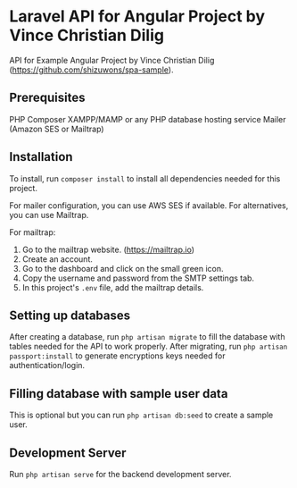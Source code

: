 # Laravel API for Angular Project by Vince Christian Dilig

 API for Example Angular Project by Vince Christian Dilig (https://github.com/shizuwons/spa-sample).

## Prerequisites

PHP
Composer
XAMPP/MAMP or any PHP database hosting service
Mailer (Amazon SES or Mailtrap)

## Installation

To install, run `composer install` to install all dependencies needed for this project.

For mailer configuration, you can use AWS SES if available. For alternatives, you can use Mailtrap.

For mailtrap:
1. Go to the mailtrap website. (https://mailtrap.io)
2. Create an account.
3. Go to the dashboard and click on the small green icon.
4. Copy the username and password from the SMTP settings tab.
5. In this project's `.env` file, add the mailtrap details.

## Setting up databases

After creating a database, run `php artisan migrate` to fill the database with tables needed for the API to work properly. After migrating, run `php artisan passport:install` to generate encryptions keys needed for authentication/login.

## Filling database with sample user data

This is optional but you can run `php artisan db:seed` to create a sample user.

## Development Server

Run `php artisan serve` for the backend development server.